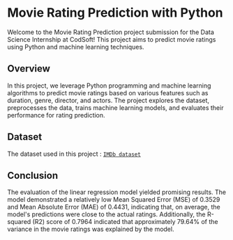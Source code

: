 # Movie Rating Prediction with Python

Welcome to the Movie Rating Prediction project submission for the Data Science Internship at CodSoft! This project aims to predict movie ratings using Python and machine learning techniques.

## Overview

In this project, we leverage Python programming and machine learning algorithms to predict movie ratings based on various features such as duration, genre, director, and actors. The project explores the dataset, preprocesses the data, trains machine learning models, and evaluates their performance for rating prediction.

## Dataset

The dataset used in this project : <a href = "https://github.com/kindo-tk/CODSOFT/blob/main/Movie_Rating_Prediction/IMDb%20Movies%20India.csv"> `IMDb dataset`</a>

## Conclusion
The evaluation of the linear regression model yielded promising results. The model demonstrated a relatively low Mean Squared Error (MSE) of 0.3529 and Mean Absolute Error (MAE) of 0.4431, indicating that, on average, the model's predictions were close to the actual ratings. Additionally, the R-squared (R2) score of 0.7964 indicated that approximately 79.64% of the variance in the movie ratings was explained by the model.
